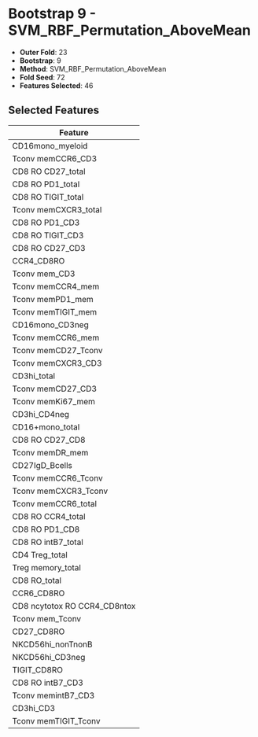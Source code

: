 # Bootstrap 9 - SVM_RBF_Permutation_AboveMean

- **Outer Fold**: 23
- **Bootstrap**: 9
- **Method**: SVM_RBF_Permutation_AboveMean
- **Fold Seed**: 72
- **Features Selected**: 46

## Selected Features

| Feature |
|---------|
| CD16mono_myeloid |
| Tconv memCCR6_CD3 |
| CD8 RO CD27_total |
| CD8 RO PD1_total |
| CD8 RO TIGIT_total |
| Tconv memCXCR3_total |
| CD8 RO PD1_CD3 |
| CD8 RO TIGIT_CD3 |
| CD8 RO CD27_CD3 |
| CCR4_CD8RO |
| Tconv mem_CD3 |
| Tconv memCCR4_mem |
| Tconv memPD1_mem |
| Tconv memTIGIT_mem |
| CD16mono_CD3neg |
| Tconv memCCR6_mem |
| Tconv memCD27_Tconv |
| Tconv memCXCR3_CD3 |
| CD3hi_total |
| Tconv memCD27_CD3 |
| Tconv memKi67_mem |
| CD3hi_CD4neg |
| CD16+mono_total |
| CD8 RO CD27_CD8 |
| Tconv memDR_mem |
| CD27IgD_Bcells |
| Tconv memCCR6_Tconv |
| Tconv memCXCR3_Tconv |
| Tconv memCCR6_total |
| CD8 RO CCR4_total |
| CD8 RO PD1_CD8 |
| CD8 RO intB7_total |
| CD4 Treg_total |
| Treg memory_total |
| CD8 RO_total |
| CCR6_CD8RO |
| CD8 ncytotox RO CCR4_CD8ntox |
| Tconv mem_Tconv |
| CD27_CD8RO |
| NKCD56hi_nonTnonB |
| NKCD56hi_CD3neg |
| TIGIT_CD8RO |
| CD8 RO intB7_CD3 |
| Tconv memintB7_CD3 |
| CD3hi_CD3 |
| Tconv memTIGIT_Tconv |
